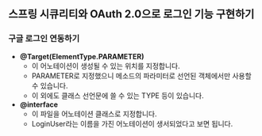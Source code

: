 ## 스프링 시큐리티와 OAuth 2.0으로 로그인 기능 구현하기
  ### 구글 로그인 연동하기
  - __@Target(ElementType.PARAMETER)__
    - 이 어노테이션이 생성될 수 있는 위치를 지정합니다.
    - PARAMETER로 지정했으니 메소드의 파라미터로 선언된 객체에서만 사용할 수 있습니다.
    - 이 외에도 클래스 선언문에 쓸 수 있는 TYPE 등이 있습니다.
  - __@interface__
    - 이 파일을 어노테이션 클래스로 지정합니다.
    - LoginUser라는 이름을 가진 어노테이션이 생서되었다고 보면 됩니다.